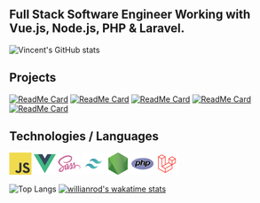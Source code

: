 ## Full Stack Software Engineer Working with Vue.js, Node.js, PHP & Laravel.


![Vincent's GitHub stats](https://github-readme-stats.vercel.app/api?username=vinceg&show_icons=true&count_private=true&theme=vue-dark)

## Projects

[![ReadMe Card](https://github-readme-stats.vercel.app/api/pin/?username=vinceg&repo=vue-web-cam&theme=vue-dark)](https://github.com/VinceG/vue-web-cam)
[![ReadMe Card](https://github-readme-stats.vercel.app/api/pin/?username=vinceg&repo=vue-click-away&theme=vue-dark)](https://github.com/VinceG/vue-click-away)
[![ReadMe Card](https://github-readme-stats.vercel.app/api/pin/?username=vinceg&repo=twitter-bootstrap-wizard&theme=vue-dark)](https://github.com/VinceG/twitter-bootstrap-wizard)
[![ReadMe Card](https://github-readme-stats.vercel.app/api/pin/?username=vinceg&repo=Bootstrap-Admin-Theme&theme=vue-dark)](https://github.com/VinceG/Bootstrap-Admin-Theme)
[![ReadMe Card](https://github-readme-stats.vercel.app/api/pin/?username=vinceg&repo=USPS-php-api&theme=vue-dark)](https://github.com/VinceG/USPS-php-api)

## Technologies / Languages

<code><img height="40" src="https://raw.githubusercontent.com/github/explore/80688e429a7d4ef2fca1e82350fe8e3517d3494d/topics/javascript/javascript.png"></code>
<code><img height="40" src="https://raw.githubusercontent.com/github/explore/80688e429a7d4ef2fca1e82350fe8e3517d3494d/topics/vue/vue.png"></code>
<code><img height="40" src="https://raw.githubusercontent.com/github/explore/80688e429a7d4ef2fca1e82350fe8e3517d3494d/topics/sass/sass.png"></code>
<code><img height="40" src="https://raw.githubusercontent.com/github/explore/80688e429a7d4ef2fca1e82350fe8e3517d3494d/topics/tailwind/tailwind.png"></code>
<code><img height="40" src="https://raw.githubusercontent.com/github/explore/80688e429a7d4ef2fca1e82350fe8e3517d3494d/topics/nodejs/nodejs.png"></code>
<code><img height="40" src="https://raw.githubusercontent.com/github/explore/80688e429a7d4ef2fca1e82350fe8e3517d3494d/topics/php/php.png"></code>
<code><img height="40" src="https://raw.githubusercontent.com/github/explore/80688e429a7d4ef2fca1e82350fe8e3517d3494d/topics/laravel/laravel.png"></code>

![Top Langs](https://github-readme-stats.vercel.app/api/top-langs/?username=vinceg&theme=vue-dark&layout=compact)
[![willianrod's wakatime stats](https://github-readme-stats.vercel.app/api/wakatime?username=willianrod)](https://github.com/anuraghazra/github-readme-stats)
